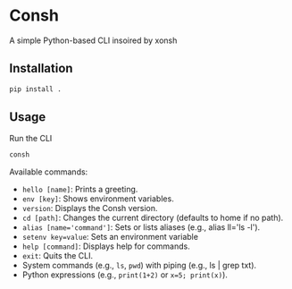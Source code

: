 # Consh
A simple Python-based CLI insoired by xonsh

## Installation
```bash
pip install .
```

## Usage 
Run the CLI
```bash
consh
```
Available commands:
- `hello [name]`: Prints a greeting.
- `env [key]`: Shows environment variables.
- `version`: Displays the Consh version.
- `cd [path]`: Changes the current directory (defaults to home if no path).
- `alias [name='command']`: Sets or lists aliases (e.g., alias ll='ls -l').
- `setenv key=value`: Sets an environment variable
- `help [command]`: Displays help for commands.
- `exit`: Quits the CLI.
- System commands (e.g., `ls`, `pwd`) with piping (e.g., ls | grep txt).
- Python expressions (e.g., `print(1+2)` or `x=5; print(x)`).